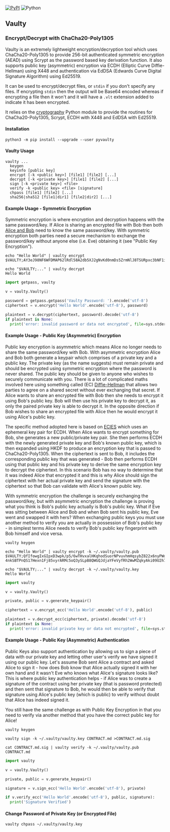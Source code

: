 [![PyPI](https://img.shields.io/pypi/v/pyvaulty.svg)](https://pypi.python.org/pypi/pyvaulty/)
![Python](https://img.shields.io/badge/python-≥&nbsp;3.8-brightgreen)

## Vaulty
### Encrypt/Decrypt with ChaCha20-Poly1305

Vaulty is an extremely lightweight encryption/decryption tool which uses ChaCha20-Poly1305 to provide 256-bit authenticated symmetric encryption (AEAD) using Scrypt as the password based key derivation function. It also supports public key (asymmetric) encryption via ECDH (Elliptic Curve Diffie-Hellman) using X448 and authentication via EdDSA (Edwards Curve Digital Signature Algorithm) using Ed25519.

It can be used to encrypt/decrypt files, or `stdin` if you don't specify any files. If encrypting `stdin` then the output will be Base64 encoded whereas if encrypting a file then it won't and it will have a `.vlt` extension added to indicate it has been encrypted.

It relies on the [cryptography](https://pypi.org/project/cryptography/) Python module to provide the routines for ChaCha20-Poly1305, Scrypt, ECDH with X448 and EdDSA with Ed25519.
 
#### Installation

```
python3 -m pip install --upgrade --user pyvaulty
```

#### Vaulty Usage

```
vaulty ...
  keygen
  keyinfo [public key]
  encrypt [-k <public key>] [file1] [file2] [...]
  decrypt [-k <private key>] [file1] [file2] [...]
  sign [-k <private key>] <file>
  verify -k <public key> <file> [signature]
  chpass [file1] [file2] [...]
  sha256|sha512 [file1|dir1] [file2|dir2] [...]
```

#### Example Usage - Symmetric Encryption

Symmetric encryption is where encryption and decryption happens with the same password/key. If Alice is sharing an encrypted file with Bob then both [Alice and Bob](https://en.wikipedia.org/wiki/Alice_and_Bob) need to know the same password/key. With symmetric encryption both parties need a secure mechanism to exchange the password/key without anyone else (i.e. Eve) obtaining it (see "Public Key Encryption").

```
echo "Hello World" | vaulty encrypt
$VAULTY;AY3eJ98NF6WFDMAP62lRdl58A2db5XJ2gNvKd0nmDs5ZrmNlJ8TSURpxc3bNF1iGw77dHA==

echo "$VAULTY;..." | vaulty decrypt
Hello World
```

```python
import getpass, vaulty

v = vaulty.Vaulty()

password = getpass.getpass('Vaulty Password: ').encode('utf-8')
ciphertext = v.encrypt('Hello World'.encode('utf-8'), password)

plaintext = v.decrypt(ciphertext, password).decode('utf-8')
if plaintext is None:
  print('error: invalid password or data not encrypted', file=sys.stderr)
```

#### Example Usage - Public Key (Asymmetric) Encryption

Public key encryption is asymmetric which means Alice no longer needs to share the same password/key with Bob. With asymmetric encryption Alice and Bob both generate a keypair which comprises of a private key and a public key. The private key (as the name suggests) must remain private and should be encrypted using symmetric encryption where the password is never shared. The public key should be given to anyone who wishes to securely communicate with you. There is a lot of complicated maths involved here using something called (EC) [Diffie-Hellman](https://en.wikipedia.org/wiki/Diffie%E2%80%93Hellman_key_exchange) that allows two parties to agree on a shared secret without ever exchanging that secret. If Alice wants to share an encrypted file with Bob then she needs to encrypt it using Bob's public key. Bob will then use his private key to decrypt it, as only the paired private key is able to decrypt it. In the opposite direction if Bob wishes to share an encrypted file with Alice then he would encrypt it using Alice's public key.

The specific method adopted here is based on [ECIES](https://en.wikipedia.org/wiki/Integrated_Encryption_Scheme) which uses an ephemeral key pair for ECDH. When Alice wants to encrypt something for Bob, she generates a new public/private key pair. She then performs ECDH with the newly generated private key and Bob's known public key, which is then expanded using HKDF to produce an encryption key that is passed to ChaCha20-Poly1305. When the ciphertext is sent to Bob, it includes the corresponding public key that was generated - Bob then performs ECDH using that public key and his private key to derive the same encryption key to decrypt the ciphertext. In this scenario Bob has no way to determine that it was indeed Alice that encrypted it and this is why Alice should sign the ciphertext with her actual private key and send the signature with the ciphertext so that Bob can validate with Alice's known public key.

With symmetric encryption the challenge is securely exchanging the password/key, but with asymmetric encryption the challenge is proving what you think is Bob's public key actually is Bob's public key. What if Eve was sitting between Alice and Bob and when Bob sent his public key, Eve went and swapped it with hers? When exchanging public keys you must use another method to verify you are actually in possession of Bob's public key - in simplest terms Alice needs to verify Bob's public key fingerprint with Bob himself and vice versa.

```
vaulty keygen

echo "Hello World" | vaulty encrypt -k ~/.vaulty/vaulty.pub
$VAULTY;QfIfowgIxGIpxD3wpk/p5/6wTHvxalHKqhodSuorNPvuvhmHqsybZ822x6nyPWdNsZnDVFKi
4nkSBTPnQS17Hexn1Fj85vyrARMc5oQ3ySLpB8QWGQJdjaYFeVyfRh2WwMZqkyAki09U2h7MMFBAbAc=

echo "$VAULTY;..." | vaulty decrypt -k ~/.vaulty/vaulty.key
Hello World
```

```python
import vaulty

v = vaulty.Vaulty()

private, public = v.generate_keypair()

ciphertext = v.encrypt_ecc('Hello World'.encode('utf-8'), public)

plaintext = v.decrypt_ecc(ciphertext, private).decode('utf-8')
if plaintext is None:
  print('error: invalid private key or data not encrypted', file=sys.stderr)
```

#### Example Usage - Public Key (Asymmetric) Authentication

Public Keys also support authentication by allowing us to sign a piece of data with our private key and letting other user's verify we have signed it using our public key. Let's assume Bob sent Alice a contract and asked Alice to sign it - how does Bob know that Alice actually signed it with her own hand and it wasn't Eve who knows what Alice's signature looks like? This is where public key authentication helps - if Alice was to create a signature of the contract using her private key (that is password protected) and then sent that signature to Bob, he would then be able to verify that signature using Alice's public key (which is public) to verify without doubt that Alice has indeed signed it.

You still have the same challenge as with Public Key Encryption in that you need to verify via another method that you have the correct public key for Alice!

```
vaulty keygen

vaulty sign -k ~/.vaulty/vaulty.key CONTRACT.md >CONTRACT.md.sig

cat CONTRACT.md.sig | vaulty verify -k ~/.vaulty/vaulty.pub CONTRACT.md 
```

```python
import vaulty

v = vaulty.Vaulty()

private, public = v.generate_keypair()

signature = v.sign_ecc('Hello World'.encode('utf-8'), private)

if v.verify_ecc('Hello World'.encode('utf-8'), public, signature):
  print('Signature Verified')
```

#### Change Password of Private Key (or Encrypted File)

```
vaulty chpass ~/.vaulty/vaulty.key
```
